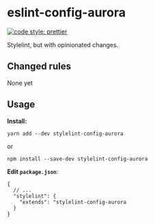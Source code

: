 
# eslint-config-aurora

  [![code style: prettier](https://img.shields.io/badge/code_style-prettier-ff69b4.svg?style=flat-square)](https://github.com/prettier/prettier)

Stylelint, but with opinionated changes.



## Changed rules

None yet


## Usage

**Install:**
```
yarn add --dev stylelint-config-aurora
```
or
```
npm install --save-dev stylelint-config-aurora
```

**Edit `package.json`**:
```
{
  // ...
  "stylelint": {
    "extends": "stylelint-config-aurora
  }
}
```
